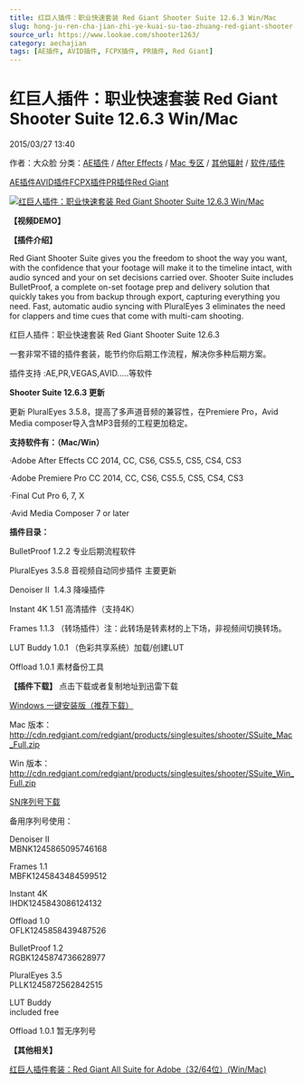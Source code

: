 ```yaml
---
title: 红巨人插件：职业快速套装 Red Giant Shooter Suite 12.6.3 Win/Mac
slug: hong-ju-ren-cha-jian-zhi-ye-kuai-su-tao-zhuang-red-giant-shooter-suite-12-6-3-win-mac
source_url: https://www.lookae.com/shooter1263/
category: aechajian
tags: [AE插件, AVID插件, FCPX插件, PR插件, Red Giant]
---
```

# 红巨人插件：职业快速套装 Red Giant Shooter Suite 12.6.3 Win/Mac

2015/03/27 13:40

作者：大众脸
分类：[AE插件](https://www.lookae.com/after-effects/aechajian/) / [After Effects](https://www.lookae.com/after-effects/) / [Mac 专区](https://www.lookae.com/mac-osx/) / [其他辐射](https://www.lookae.com/others/) / [软件/插件](https://www.lookae.com/qitarjcj/)

[AE插件](https://www.lookae.com/tag/ae%e6%8f%92%e4%bb%b6/)[AVID插件](https://www.lookae.com/tag/avid%e6%8f%92%e4%bb%b6/)[FCPX插件](https://www.lookae.com/tag/fcpx%e6%8f%92%e4%bb%b6/)[PR插件](https://www.lookae.com/tag/pr%e6%8f%92%e4%bb%b6/)[Red Giant](https://www.lookae.com/tag/red-giant/)

[![红巨人插件：职业快速套装 Red Giant Shooter Suite 12.6.3 Win/Mac](https://www.lookae.com/wp-content/uploads/2014/08/shoot125.jpg "红巨人插件：职业快速套装 Red Giant Shooter Suite 12.6.3 Win/Mac-LookAE.com")](https://www.lookae.com/wp-content/uploads/2014/08/shoot125.jpg)

**【视频DEMO】**

**【插件介绍】**

Red Giant Shooter Suite gives you the freedom to shoot the way you want, with the confidence that your footage will make it to the timeline intact, with audio synced and your on set decisions carried over. Shooter Suite includes BulletProof, a complete on-set footage prep and delivery solution that quickly takes you from backup through export, capturing everything you need. Fast, automatic audio syncing with PluralEyes 3 eliminates the need for clappers and time cues that come with multi-cam shooting.

红巨人插件：职业快速套装 Red Giant Shooter Suite 12.6.3

一套非常不错的插件套装，能节约你后期工作流程，解决你多种后期方案。

插件支持 :AE,PR,VEGAS,AVID…..等软件

**Shooter Suite 12.6.3 更新**

更新 PluralEyes 3.5.8，提高了多声道音频的兼容性，在Premiere Pro，Avid Media composer导入含MP3音频的工程更加稳定。

**支持软件有：（Mac/Win）**

·Adobe After Effects CC 2014, CC, CS6, CS5.5, CS5, CS4, CS3

·Adobe Premiere Pro CC 2014, CC, CS6, CS5.5, CS5, CS4, CS3

·Final Cut Pro 6, 7, X

·Avid Media Composer 7 or later

**插件目录：**

BulletProof 1.2.2 专业后期流程软件

PluralEyes 3.5.8 音视频自动同步插件 主要更新

Denoiser II  1.4.3 降噪插件

Instant 4K 1.51 高清插件（支持4K）

Frames 1.1.3 （转场插件）注：此转场是转素材的上下场，非视频间切换转场。

LUT Buddy 1.0.1 （色彩共享系统）加载/创建LUT

Offload 1.0.1 素材备份工具

**【插件下载】** 点击下载或者复制地址到迅雷下载

[Windows 一键安装版（推荐下载）](https://www.400gb.com/file/88978794)

Mac 版本：<http://cdn.redgiant.com/redgiant/products/singlesuites/shooter/SSuite_Mac_Full.zip>

Win 版本：<http://cdn.redgiant.com/redgiant/products/singlesuites/shooter/SSuite_Win_Full.zip>

[SN序列号下载](https://www.400gb.com/file/26701927)

备用序列号使用：

Denoiser II  
MBNK1245865095746168

Frames 1.1  
MBFK1245843484599512

Instant 4K  
IHDK1245843086124132

Offload 1.0  
OFLK1245858439487526

BulletProof 1.2  
RGBK1245874736628977

PluralEyes 3.5  
PLLK1245872562842515

LUT Buddy  
included free

Offload 1.0.1 暂无序列号

**【其他相关】**

[红巨人插件套装：Red Giant All Suite for Adobe（32/64位）(Win/Mac)](https://www.lookae.com/redgiant619/)
